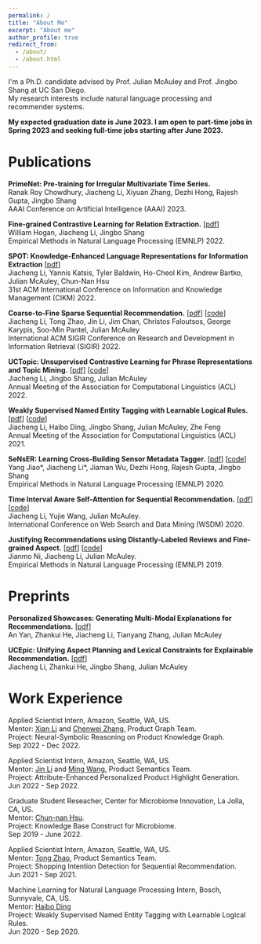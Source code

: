 ```yaml
---
permalink: /
title: "About Me"
excerpt: "About me"
author_profile: true
redirect_from: 
  - /about/
  - /about.html
---
```


I'm a Ph.D. candidate advised by Prof. Julian McAuley and Prof. Jingbo Shang at UC San Diego.
<br/> My research interests include natural language processing and recommender systems.

**My expected graduation date is June 2023. I am open to part-time jobs in Spring 2023 and seeking full-time jobs starting after June 2023.**

Publications
======
**PrimeNet: Pre-training for Irregular Multivariate Time Series.**
<br/>Ranak Roy Chowdhury, Jiacheng Li, Xiyuan Zhang, Dezhi Hong, Rajesh Gupta, Jingbo Shang
<br/>AAAI Conference on Artificial Intelligence (AAAI) 2023.

**Fine-grained Contrastive Learning for Relation Extraction.** [[pdf](https://arxiv.org/pdf/2205.12491)]
<br/>William Hogan, Jiacheng Li, Jingbo Shang
<br/>Empirical Methods in Natural Language Processing (EMNLP) 2022.

**SPOT: Knowledge-Enhanced Language Representations for Information Extraction** [[pdf](https://arxiv.org/pdf/2208.09625.pdf)]
<br/>Jiacheng Li, Yannis Katsis, Tyler Baldwin, Ho-Cheol Kim, Andrew Bartko, Julian McAuley, Chun-Nan Hsu
<br/>31st ACM International Conference on Information and Knowledge Management (CIKM) 2022.

**Coarse-to-Fine Sparse Sequential Recommendation.** [[pdf](https://arxiv.org/pdf/2204.01839.pdf)] [[code](https://github.com/JiachengLi1995/CAFE)]
<br/>Jiacheng Li, Tong Zhao, Jin Li, Jim Chan, Christos Faloutsos, George Karypis, Soo-Min Pantel, Julian McAuley
<br/>International ACM SIGIR Conference on Research and Development in Information Retrieval (SIGIR) 2022.

**UCTopic: Unsupervised Contrastive Learning for Phrase Representations and Topic Mining.** [[pdf](https://aclanthology.org/2022.acl-long.426.pdf)] [[code](https://github.com/JiachengLi1995/UCTopic)]
<br/>Jiacheng Li, Jingbo Shang, Julian McAuley
<br/>Annual Meeting of the Association for Computational Linguistics (ACL) 2022.

**Weakly Supervised Named Entity Tagging with Learnable Logical Rules.** [[pdf](https://aclanthology.org/2021.acl-long.352.pdf)] [[code](https://github.com/JiachengLi1995/TALLOR)]
<br/>Jiacheng Li, Haibo Ding, Jingbo Shang, Julian McAuley, Zhe Feng
<br/>Annual Meeting of the Association for Computational Linguistics (ACL) 2021.

**SeNsER: Learning Cross-Building Sensor Metadata Tagger.** [[pdf](/files/SeNsER_emnlp2020.pdf)] [[code](https://github.com/JiachengLi1995/SeNsER)]
<br/>Yang Jiao\*, Jiacheng Li\*, Jiaman Wu, Dezhi Hong, Rajesh Gupta, Jingbo Shang
<br/>Empirical Methods in Natural Language Processing (EMNLP) 2020.

**Time Interval Aware Self-Attention for Sequential Recommendation.** [[pdf](/files/wsdm20.pdf)] [[code](https://github.com/JiachengLi1995/TiSASRec)]
<br/>Jiacheng Li, Yujie Wang, Julian McAuley.
<br/>International Conference on Web Search and Data Mining (WSDM) 2020.

**Justifying Recommendations using Distantly-Labeled Reviews and Fine-grained Aspect.** [[pdf](/files/emnlp19a.pdf)] [[code](https://github.com/nijianmo/recsys_justification)]
<br/>Jianmo Ni, Jiacheng Li, Julian McAuley.
<br/>Empirical Methods in Natural Language Processing (EMNLP) 2019.

Preprints
======
**Personalized Showcases: Generating Multi-Modal Explanations for Recommendations.** [[pdf](https://arxiv.org/pdf/2207.00422)]
<br/>An Yan, Zhankui He, Jiacheng Li, Tianyang Zhang, Julian McAuley

**UCEpic: Unifying Aspect Planning and Lexical Constraints for Explainable Recommendation.** [[pdf](https://arxiv.org/pdf/2209.13885.pdf)]
<br/>Jiacheng Li, Zhankui He, Jingbo Shang, Julian McAuley



Work Experience
======
Applied Scientist Intern, Amazon, Seattle, WA, US.
<br/>Mentor: [Xian Li](https://www.linkedin.com/in/xianl/) and [Chenwei Zhang](https://cwzhang.com/), Product Graph Team.
<br/>Project: Neural-Symbolic Reasoning on Product Knowledge Graph.
<br/>Sep 2022 - Dec 2022.

Applied Scientist Intern, Amazon, Seattle, WA, US.
<br/>Mentor: [Jin Li](https://www.linkedin.com/in/jinli3/) and [Ming Wang](https://www.linkedin.com/in/ming-wang-16404268/), Product Semantics Team.
<br/>Project: Attribute-Enhanced Personalized Product Highlight Generation.
<br/>Jun 2022 - Sep 2022.

Graduate Student Reseacher, Center for Microbiome Innovation, La Jolla, CA, US.
<br/>Mentor: [Chun-nan Hsu](https://profiles.ucsd.edu/chun-nan.hsu).
<br/>Project: Knowledge Base Construct for Microbiome.
<br/>Sep 2019 - June 2022.

Applied Scientist Intern, Amazon, Seattle, WA, US.
<br/>Mentor: [Tong Zhao](https://www.linkedin.com/in/tonytongzhao/), Product Semantics Team.
<br/>Project: Shopping Intention Detection for Sequential Recommendation.
<br/>Jun 2021 - Sep 2021.

Machine Learning for Natural Language Processing Intern, Bosch, Sunnyvale, CA, US.
<br/>Mentor: [Haibo Ding](https://www.linkedin.com/in/haibonlp/)
<br/>Project: Weakly Supervised Named Entity Tagging with Learnable Logical Rules.
<br/>Jun 2020 - Sep 2020.
